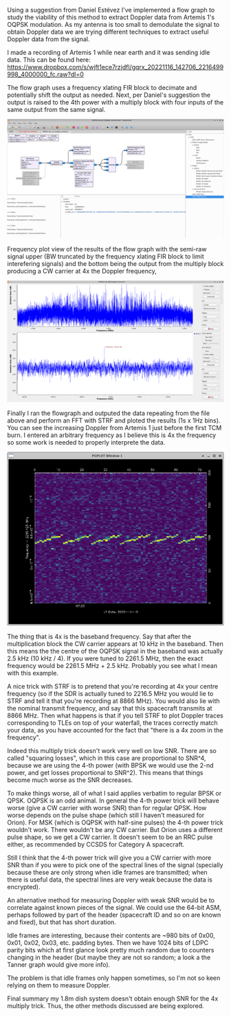 Using a suggestion from Daniel Estévez I've implemented a flow graph to study the viability of this method to extract Doppler data from Artemis 1's OQPSK modulation.  As my antenna is too small to demodulate the signal to obtain Doppler data we are trying different techniques to extract useful Doppler data from the signal.

I made a recording of Artemis 1 while near earth and it was sending idle data.  This can be found here:
https://www.dropbox.com/s/wjft1ece7rzjdfl/gqrx_20221116_142706_2216499998_4000000_fc.raw?dl=0


The flow graph uses a frequency xlating FIR block to decimate and potentially shift the output as needed.  Next, per Daniel's suggestion the output is raised to the 4th power with a multiply block with four inputs of the same output from the same signal.

![My Image](https://github.com/ScottTilley/Artemis1/blob/main/RnD/OQPSK_Doppler_extract2.png)

Frequency plot view of the results of the flow graph with the semi-raw signal upper (BW truncated by the frequency xlating FIR block to limit interefering signals) and the bottom being the output from the multiply block producing a CW carrier at 4x the Doppler frequency,

![My Image](https://github.com/ScottTilley/Artemis1/blob/main/RnD/OQPSK_doppler_extract1.png)

Finally I ran the flowgraph and outputed the data repeating from the file above and perform an FFT with STRF and ploted the results (1s x 1Hz bins).  You can see the increasing Doppler from Artemis 1 just before the first TCM burn.  I entered an arbitrary frequency as I believe this is 4x the frequency so some work is needed to properly interprete the data.  

![My Image](https://github.com/ScottTilley/Artemis1/blob/main/RnD/OQPSK_doppler_extract3.png)

The thing that is 4x is the baseband frequency. Say that after the multiplication block the CW carrier appears at 10 kHz in the baseband. Then this means the the centre of the OQPSK signal in the baseband was actually 2.5 kHz (10 kHz / 4). If you were tuned to 2261.5 MHz, then the exact frequency would be 2261.5 MHz + 2.5 kHz. Probably you see what I mean with this example.

A nice trick with STRF is to pretend that you're recording at 4x your centre frequency (so if the SDR is actually tuned to 2216.5 MHz you would lie to STRF and tell it that you're recording at 8866 MHz). You would also lie with the nominal transmit frequency, and say that this spacecraft transmits at 8866 MHz. Then what happens is that if you tell STRF to plot Doppler traces corresponding to TLEs on top of your waterfall, the traces correctly match your data, as you have accounted for the fact that "there is a 4x zoom in the frequency".

Indeed this multiply trick doesn't work very well on low SNR. There are so called "squaring losses", which in this case are proportional to SNR^4, because we are using the 4-th power (with BPSK we would use the 2-nd power, and get losses proportional to SNR^2). This means that things become much worse as the SNR decreases.

To make things worse, all of what I said applies verbatim to regular BPSK or QPSK. OQPSK is an odd animal. In general the 4-th power trick will behave worse (give a CW carrier with worse SNR) than for regular QPSK. How worse depends on the pulse shape (which still I haven't measured for Orion). For MSK (which is OQPSK with half-sine pulses) the 4-th power trick wouldn't work. There wouldn't be any CW carrier. But Orion uses a different pulse shape, so we get a CW carrier. It doesn't seem to be an RRC pulse either, as recommended by CCSDS for Category A spacecraft. 

Still I think that the 4-th power trick will give you a CW carrier with more SNR than if you were to pick one of the spectral lines of the signal (specially because these are only strong when idle frames are transmitted; when there is useful data, the spectral lines are very weak because the data is encrypted).

An alternative method for measuring Doppler with weak SNR would be to correlate against known pieces of the signal. We could use the 64-bit ASM, perhaps followed by part of the header (spacecraft ID and so on are known and fixed), but that has short duration.

Idle frames are interesting, because their contents are ~980 bits of 0x00, 0x01, 0x02, 0x03, etc. padding bytes. Then we have 1024 bits of LDPC parity bits which at first glance look pretty much random due to counters changing in the header (but maybe they are not so random; a look a the Tanner graph would give more info).

The problem is that idle frames only happen sometimes, so I'm not so keen relying on them to measure Doppler.

Final summary my 1.8m dish system doesn't obtain enough SNR for the 4x multiply trick.  Thus, the other methods discussed are being explored.
